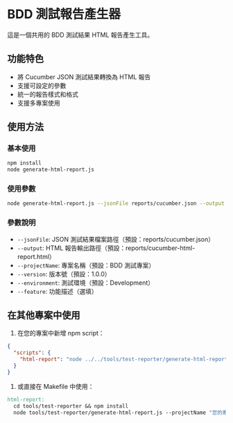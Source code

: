 # BDD 測試報告產生器

這是一個共用的 BDD 測試結果 HTML 報告產生工具。

## 功能特色

- 將 Cucumber JSON 測試結果轉換為 HTML 報告
- 支援可設定的參數
- 統一的報告樣式和格式
- 支援多專案使用

## 使用方法

### 基本使用

```bash
npm install
node generate-html-report.js
```

### 使用參數

```bash
node generate-html-report.js --jsonFile reports/cucumber.json --output reports/report.html --projectName "我的專案" --feature "功能名稱"
```

### 參數說明

- `--jsonFile`: JSON 測試結果檔案路徑（預設：reports/cucumber.json）
- `--output`: HTML 報告輸出路徑（預設：reports/cucumber-html-report.html）
- `--projectName`: 專案名稱（預設：BDD 測試專案）
- `--version`: 版本號（預設：1.0.0）
- `--environment`: 測試環境（預設：Development）
- `--feature`: 功能描述（選填）

## 在其他專案中使用

1. 在您的專案中新增 npm script：
```json
{
  "scripts": {
    "html-report": "node ../../tools/test-reporter/generate-html-report.js --projectName '您的專案名稱'"
  }
}
```

1. 或直接在 Makefile 中使用：
  ```makefile
  html-report:
    cd tools/test-reporter && npm install
    node tools/test-reporter/generate-html-report.js --projectName "您的專案名稱"
  ```
